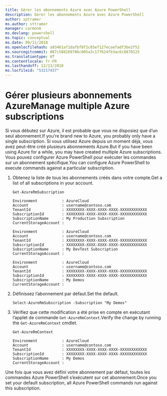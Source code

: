```yaml
---
title: Gérer les abonnements Azure avec Azure PowerShell
description: Gérer les abonnements Azure avec Azure PowerShell
author: sptramer
ms.author: sttramer
manager: carmonm
ms.devlang: powershell
ms.topic: conceptual
ms.date: 09/11/2018
ms.openlocfilehash: a93461af1dafbf8f2c85ef127ecaefadf3be2f52
ms.sourcegitcommit: 087c588169786c005a3c177624fb3ac6c8870125
ms.translationtype: HT
ms.contentlocale: fr-FR
ms.lasthandoff: 12/13/2018
ms.locfileid: "53217437"
---
```

# <a name="manage-multiple-azure-subscriptions"></a><span data-ttu-id="d7a70-103">Gérer plusieurs abonnements Azure</span><span class="sxs-lookup"><span data-stu-id="d7a70-103">Manage multiple Azure subscriptions</span></span>

<span data-ttu-id="d7a70-104">Si vous débutez sur Azure, il est probable que vous ne disposiez que d’un seul abonnement.</span><span class="sxs-lookup"><span data-stu-id="d7a70-104">If you're brand new to Azure, you probably only have a single subscription.</span></span> <span data-ttu-id="d7a70-105">Si vous utilisez Azure depuis un moment déjà, vous avez peut-être créé plusieurs abonnements Azure.</span><span class="sxs-lookup"><span data-stu-id="d7a70-105">But if you have been using Azure for a while, you may have created multiple Azure subscriptions.</span></span> <span data-ttu-id="d7a70-106">Vous pouvez configurer Azure PowerShell pour exécuter les commandes sur un abonnement spécifique.</span><span class="sxs-lookup"><span data-stu-id="d7a70-106">You can configure Azure PowerShell to execute commands against a particular subscription.</span></span>

1. <span data-ttu-id="d7a70-107">Obtenez la liste de tous les abonnements créés dans votre compte.</span><span class="sxs-lookup"><span data-stu-id="d7a70-107">Get a list of all subscriptions in your account.</span></span>

    ```azurepowershell-interactive
    Get-AzureRmSubscription
    ```

    ```output
    Environment           : AzureCloud
    Account               : username@contoso.com
    TenantId              : XXXXXXXX-XXXX-XXXX-XXXX-XXXXXXXXXXXX
    SubscriptionId        : XXXXXXXX-XXXX-XXXX-XXXX-XXXXXXXXXXXX
    SubscriptionName      : My Production Subscription
    CurrentStorageAccount :

    Environment           : AzureCloud
    Account               : username@contoso.com
    TenantId              : XXXXXXXX-XXXX-XXXX-XXXX-XXXXXXXXXXXX
    SubscriptionId        : XXXXXXXX-XXXX-XXXX-XXXX-XXXXXXXXXXXX
    SubscriptionName      : My DevTest Subscription
    CurrentStorageAccount :

    Environment           : AzureCloud
    Account               : username@contoso.com
    TenantId              : XXXXXXXX-XXXX-XXXX-XXXX-XXXXXXXXXXXX
    SubscriptionId        : XXXXXXXX-XXXX-XXXX-XXXX-XXXXXXXXXXXX
    SubscriptionName      : My Demos
    CurrentStorageAccount :
    ```

2. <span data-ttu-id="d7a70-108">Définissez l’abonnement par défaut.</span><span class="sxs-lookup"><span data-stu-id="d7a70-108">Set the default.</span></span>

    ```azurepowershell-interactive
    Select-AzureRmSubscription -Subscription "My Demos"
    ```

3. <span data-ttu-id="d7a70-109">Vérifiez que cette modification a été prise en compte en exécutant l’applet de commande `Get-AzureRmContext`.</span><span class="sxs-lookup"><span data-stu-id="d7a70-109">Verify the change by running the `Get-AzureRmContext` cmdlet.</span></span>

    ```azurepowershell-interactive
    Get-AzureRmContext
    ```

    ```output
    Environment           : AzureCloud
    Account               : username@contoso.com
    TenantId              : XXXXXXXX-XXXX-XXXX-XXXX-XXXXXXXXXXXX
    SubscriptionId        : XXXXXXXX-XXXX-XXXX-XXXX-XXXXXXXXXXXX
    SubscriptionName      : My Demos
    CurrentStorageAccount :
    ```

<span data-ttu-id="d7a70-110">Une fois que vous avez défini votre abonnement par défaut, toutes les commandes Azure PowerShell s’exécutent sur cet abonnement.</span><span class="sxs-lookup"><span data-stu-id="d7a70-110">Once you set your default subscription, all Azure PowerShell commands run against this subscription.</span></span>
